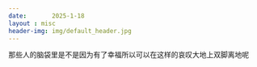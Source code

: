 ```yaml
---
date:       2025-1-18
layout : misc
header-img: img/default_header.jpg
---
```


那些人的脑袋里是不是因为有了幸福所以可以在这样的哀叹大地上双脚离地呢